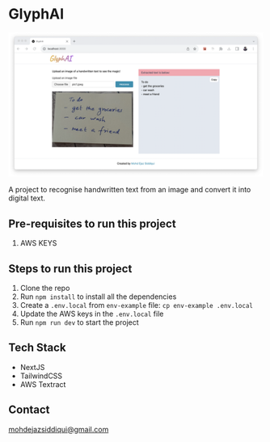 # GlyphAI

<p align="center">
  <img src="public/demo.png" />
</p>

A project to recognise handwritten text from an image and convert it into digital text. 

## Pre-requisites to run this project

1. AWS KEYS

## Steps to run this project

1. Clone the repo
2. Run `npm install` to install all the dependencies
3. Create a `.env.local` from `env-example` file: `cp env-example .env.local`
4. Update the AWS keys in the `.env.local` file
5. Run `npm run dev` to start the project


## Tech Stack

- NextJS
- TailwindCSS
- AWS Textract

## Contact

mohdejazsiddiqui@gmail.com